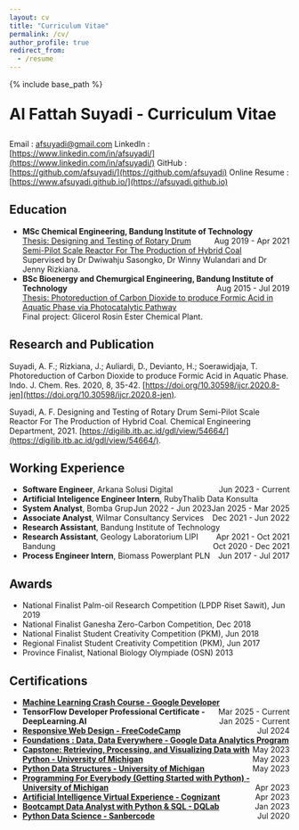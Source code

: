```yaml
---
layout: cv
title: "Curriculum Vitae"
permalink: /cv/
author_profile: true
redirect_from:
  - /resume
---
```


{% include base_path %}
<p style="font-size: 2em; font-weight: bold;">Al Fattah Suyadi - Curriculum Vitae</p>

Email : [afsuyadi@gmail.com](mailto:afsuyadi@gmail.com)
LinkedIn : [https://www.linkedin.com/in/afsuyadi/](https://www.linkedin.com/in/afsuyadi/)
GitHub : [https://github.com/afsuyadi/](https://github.com/afsuyadi)
Online Resume : [https://www.afsuyadi.github.io/](https://afsuyadi.github.io)

## Education

* **MSc Chemical Engineering, Bandung Institute of Technology** <span style="float: right;">Aug 2019 - Apr 2021</span><br>
  <span class='desc'>[Thesis: Designing and Testing of Rotary Drum Semi-Pilot Scale Reactor For The Production of Hybrid Coal](https://digilib.itb.ac.id/gdl/view/54664/)</span><br>
  <span class='desc'>Supervised by Dr Dwiwahju Sasongko, Dr Winny Wulandari and Dr Jenny Rizkiana.</span><br>
* **BSc Bioenergy and Chemurgical Engineering, Bandung Institute of Technology** <span style="float: right;">Aug 2015 - Jul 2019</span>\
  <span class='desc'>[Thesis: Photoreduction of Carbon Dioxide to produce Formic Acid in Aquatic Phase via Photocatalytic Pathway](https://doi.org/10.30598/ijcr.2020.8-jen)</span><br>
  <span class='desc'>Final project: Glicerol Rosin Ester Chemical Plant.</span><br>

## Research and Publication

Suyadi, A. F.; Rizkiana, J.; Auliardi, D., Devianto, H.; Soerawidjaja, T. Photoreduction of Carbon Dioxide to produce Formic Acid in Aquatic Phase. Indo. J. Chem. Res. 2020, 8, 35-42. [https://doi.org/10.30598/ijcr.2020.8-jen](https://doi.org/10.30598/ijcr.2020.8-jen).

Suyadi, A. F. Designing and Testing of Rotary Drum Semi-Pilot Scale Reactor For The Production of Hybrid Coal. Chemical Engineering Department, 2021. [https://digilib.itb.ac.id/gdl/view/54664/](https://digilib.itb.ac.id/gdl/view/54664/).


## Working Experience

* **Software Engineer**, Arkana Solusi Digital <span style="float: right;"> Jun 2023 - Current</span>
* **Artificial Inteligence Engineer Intern**, RubyThalib Data Konsulta <span style="float: right;"> Jan 2025 - Mar 2025</span>
* **System Analyst**, Bomba Grup <span style="float: right;"> Jun 2022 - Jun 2023</span>
* **Associate Analyst**, Wilmar Consultancy Services <span style="float: right;"> Dec 2021 - Jun 2022</span>
* **Research Assistant**, Bandung Institute of Technology <span style="float: right;"> Apr 2021 - Oct 2021</span>
* **Research Assistant**, Geology Laboratorium LIPI Bandung <span style="float: right;"> Oct 2020 - Dec 2021</span>
* **Process Engineer Intern**, Biomass Powerplant PLN <span style="float: right;"> Jun 2017 - Jul 2017 </span>

## Awards

* National Finalist Palm-oil Research Competition (LPDP Riset Sawit), Jun 2019
* National Finalist Ganesha Zero-Carbon Competition, Dec 2018
* National Finalist Student Creativity Competition (PKM), Jun 2018
* Regional Finalist Student Creativity Competition (PKM), Jun 2017
* Province Finalist, National Biology Olympiade (OSN) 2013

## Certifications
* **[Machine Learning Crash Course - Google Developer](https://developers.google.com/machine-learning/crash-course)** <span style="float: right;">Mar 2025 - Current</span><br>
* **TensorFlow Developer Professional Certificate - DeepLearning.AI** <span style="float: right;">Jan 2025 - Current</span><br>
* **[Responsive Web Design - FreeCodeCamp](https://www.freecodecamp.org/certification/afsuyadi/responsive-web-design)** <span style="float: right;">Jul 2024</span><br>
* **[Foundations : Data, Data Everywhere - Google Data Analytics Program](https://www.coursera.org/account/accomplishments/certificate/TEBSDUQ76Y67)** <span style="float: right;">May 2023</span><br>
* **[Capstone: Retrieving, Processing, and Visualizing Data with Python - University of Michigan](https://www.coursera.org/account/accomplishments/verify/P6QNX9LUBKV3)** <span style="float: right;">May 2023</span><br>
* **[Python Data Structures - University of Michigan](https://www.coursera.org/account/accomplishments/certificate/RDNRZGLJWRAM)** <span style="float: right;">May 2023</span><br>
* **[Programming For Everybody (Getting Started with Python) - University of Michigan](https://www.coursera.org/account/accomplishments/verify/XQ8FYBNQHL4P)** <span style="float: right;">Apr 2023</span><br>
* **[Artificial Intelligence Virtual Experience - Cognizant](https://forage-uploads-prod.s3.amazonaws.com/completion-certificates/Cognizant/5N2ygyhzMWjKQmgCK_Cognizant_reY7irrMNKTBjJBjg_1681637163860_completion_certificate.pdf)** <span style="float: right;">Apr 2023</span><br>
* **[Bootcampt Data Analyst with Python & SQL - DQLab](https://academy.dqlab.id/certificate/pdf/DQLABBCAPSB1-23MDOWMH/TRACK)** <span style="float: right;">Jan 2023</span><br>
* **[Python Data Science - Sanbercode](https://sanbercode.com/certificate/in/d13d2db6-6554-4dfd-8e9d-910b5ce5c221)** <span style="float: right;">Jul 2020</span><br>
